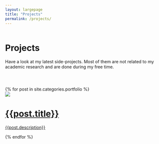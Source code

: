 ```yaml
---
layout: largepage
title: "Projects"
permalink: /projects/
---
```


<link rel="stylesheet" href="/css/bootstrap.min.css">
<div class="wrapper" style="margin-top: 4em; margin-bottom: 4em;">
    <h1 class="title">Projects</h1>  
  <p class="description">Have a look at my latest side-projects. Most of them are not related to my academic research and are done during my free time.</p>
</div>

<div class="portfolio-container-header center-block" >
    <div class="row">
    {% for post in site.categories.portfolio %}
        <div class="card-container col-sm-6 col-md-6">
          <div class="card-inside center-block">
            <a class="portfolio-hred" href="{{ post.url | prepend: site.baseurl }}">
            <img src="{{ post.image }}" class="portfolio-image">
            <div class="portfolio-meta">
              <h1>{{post.title}}</h1>
              <p>{{post.description}}</p>
            </div>
            </a>
          </div>
        </div>
    {% endfor %}
    </div>
</div>


